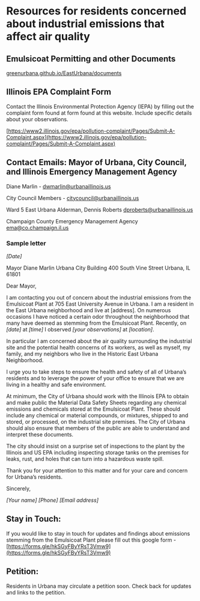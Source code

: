 # Resources for residents concerned about industrial emissions that affect air quality

## Emulsicoat Permitting and other Documents

[greenurbana.github.io/EastUrbana/documents](greenurbana.github.io/EastUrbana/documents)

## Illinois EPA Complaint Form

Contact the Illinois Environmental Protection Agency (IEPA) by filling out the complaint form found at form found at this website. Include specific details about your observations.

[https://www2.illinois.gov/epa/pollution-complaint/Pages/Submit-A-Complaint.aspx](https://www2.illinois.gov/epa/pollution-complaint/Pages/Submit-A-Complaint.aspx)

## Contact Emails:  Mayor of Urbana, City Council, and Illinois Emergency Management Agency

Diane Marlin - [dwmarlin@urbanaillinois.us](mailto:dwmarlin@urbanaillinois.us)

City Council Members - [citycouncil@urbanaillinois.us](mailto:citycouncil@urbanaillinois.us)

Ward 5 East Urbana Alderman, Dennis Roberts [dproberts@urbanaillinois.us](mailto:dproberts@urbanaillinois.us)

Champaign County Emergency Management Agency [ema@co.champaign.il.us](mailto:ema@co.champaign.il.us)

### **Sample letter**

*[Date]*

Mayor Diane Marlin
Urbana City Building
400 South Vine Street
Urbana, IL 61801

Dear Mayor,

I am contacting you out of concern about the industrial
emissions from the Emulsicoat Plant at 705 East University Avenue in Urbana. I
am a resident in the East Urbana neighborhood and live at [address]. On numerous occasions I have noticed a certain odor throughout the neighborhood that many have deemed as stemming from the Emulsicoat Plant. Recently, on *[date]* at *[time]* I  observed *[your observations]* at *[location]*. 

In particular I am concerned about the air quality surrounding the industrial site and the potential health concerns of its workers, as well as myself, my family, and my neighbors who live in the Historic East Urbana Neighborhood.

I urge you to take steps to ensure the health and safety of all of Urbana’s residents and to leverage the power of your office to ensure that we are living in a healthy and safe environment.

At minimum, the City of Urbana should work with the Illinois EPA to obtain and make public the Material Data Safety Sheets regarding any chemical emissions and chemicals stored at the Emulsicoat Plant. These should include any chemical or material compounds, or mixtures, shipped to and stored, or processed, on the industrial site premises. The City of Urbana should also ensure that members of the public are able to understand and interpret these documents.

The city should insist on a surprise set of inspections to the plant by the Illinois and US EPA including inspecting storage tanks on the premises for leaks, rust, and holes that can turn into a hazardous waste spill.

Thank you for your attention to this matter and for your care and concern for Urbana’s residents.

Sincerely,

*[Your name]*
*[Phone]*
*[Email address]*

## Stay in Touch:

If you would like to stay in touch for updates and findings about emissions stemming from the Emulsicoat Plant please fill out this google form - [https://forms.gle/hkSGyFByYRsT3Vmw9](https://forms.gle/hkSGyFByYRsT3Vmw9)

## Petition:

Residents in Urbana may circulate a petition soon. Check back for updates and links to the petition.
